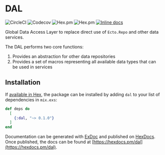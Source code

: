 # DAL

![CircleCI](https://img.shields.io/circleci/project/github/expert360/dal.svg)
![Codecov](https://img.shields.io/codecov/c/github/expert360/dal.svg)
![Hex.pm](https://img.shields.io/hexpm/dt/dal.svg)
![Hex.pm](https://img.shields.io/hexpm/v/dal.svg)
[![Inline docs](http://inch-ci.org/github/expert360/dal.svg)](http://inch-ci.org/github/expert360/dal)

Global Data Access Layer to replace direct use of `Ecto.Repo` and other data services.

The DAL performs two core functions:

1. Provides an abstraction for other data repositories
2. Provides a set of macros representing all available data types that can be used in services

## Installation

If [available in Hex](https://hex.pm/docs/publish), the package can be installed
by adding `dal` to your list of dependencies in `mix.exs`:

```elixir
def deps do
  [
    {:dal, "~> 0.1.0"}
  ]
end
```

Documentation can be generated with [ExDoc](https://github.com/elixir-lang/ex_doc)
and published on [HexDocs](https://hexdocs.pm). Once published, the docs can
be found at [https://hexdocs.pm/dal](https://hexdocs.pm/dal).

